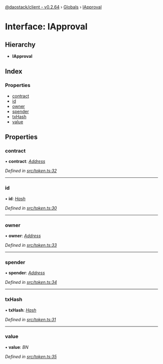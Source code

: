 [@daostack/client - v0.2.64](../README.md) › [Globals](../globals.md) › [IApproval](iapproval.md)

# Interface: IApproval

## Hierarchy

* **IApproval**

## Index

### Properties

* [contract](iapproval.md#contract)
* [id](iapproval.md#id)
* [owner](iapproval.md#owner)
* [spender](iapproval.md#spender)
* [txHash](iapproval.md#txhash)
* [value](iapproval.md#value)

## Properties

###  contract

• **contract**: *[Address](../globals.md#address)*

*Defined in [src/token.ts:32](https://github.com/dorgtech/client/blob/74940d1/src/token.ts#L32)*

___

###  id

• **id**: *[Hash](../globals.md#hash)*

*Defined in [src/token.ts:30](https://github.com/dorgtech/client/blob/74940d1/src/token.ts#L30)*

___

###  owner

• **owner**: *[Address](../globals.md#address)*

*Defined in [src/token.ts:33](https://github.com/dorgtech/client/blob/74940d1/src/token.ts#L33)*

___

###  spender

• **spender**: *[Address](../globals.md#address)*

*Defined in [src/token.ts:34](https://github.com/dorgtech/client/blob/74940d1/src/token.ts#L34)*

___

###  txHash

• **txHash**: *[Hash](../globals.md#hash)*

*Defined in [src/token.ts:31](https://github.com/dorgtech/client/blob/74940d1/src/token.ts#L31)*

___

###  value

• **value**: *BN*

*Defined in [src/token.ts:35](https://github.com/dorgtech/client/blob/74940d1/src/token.ts#L35)*
